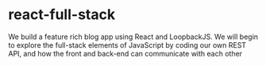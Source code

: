 # react-full-stack

We build a feature rich blog app using React and LoopbackJS.
We will begin to explore the full-stack elements of JavaScript by coding our own REST API, and how the front and back-end can communicate with each other
